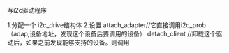 写i2c驱动程序

1.分配一个 i2c_drive结构体
2.设置
	attach_adapter//它直接调用i2c_prob （adap,设备地址，发现这个设备后要调用的设备）
	detach_client //卸载这个驱动后，如果之前发现能够支持的设备。则调用









